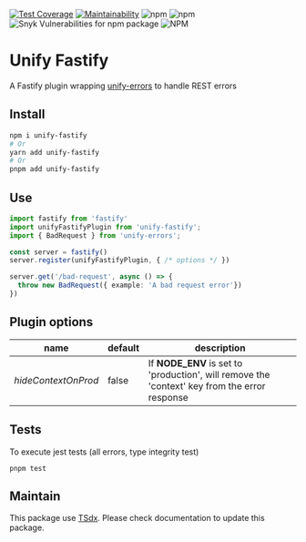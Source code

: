 [![Test Coverage](https://api.codeclimate.com/v1/badges/d47a13f51cd7b2e75029/test_coverage)](https://codeclimate.com/github/flexper/unify-fastify/test_coverage)
[![Maintainability](https://api.codeclimate.com/v1/badges/d47a13f51cd7b2e75029/maintainability)](https://codeclimate.com/github/flexper/unify-fastify/maintainability)
![npm](https://img.shields.io/npm/v/unify-fastify) ![npm](https://img.shields.io/npm/dm/unify-fastify) ![Snyk Vulnerabilities for npm package](https://img.shields.io/snyk/vulnerabilities/npm/unify-fastify) ![NPM](https://img.shields.io/npm/l/unify-fastify)
# Unify Fastify

A Fastify plugin wrapping [unify-errors](https://github.com/flexper/unify-errors) to handle REST errors

## Install

```sh
npm i unify-fastify
# Or
yarn add unify-fastify
# Or
pnpm add unify-fastify
```

## Use

```typescript
import fastify from 'fastify'
import unifyFastifyPlugin from 'unify-fastify';
import { BadRequest } from 'unify-errors';

const server = fastify()
server.register(unifyFastifyPlugin, { /* options */ })

server.get('/bad-request', async () => {
  throw new BadRequest({ example: 'A bad request error'})
})
```

## Plugin options

| name | default | description |
|---                  |---         |---               |
| _hideContextOnProd_ | false | If **NODE_ENV** is set to 'production', will remove the 'context' key from the error response |


## Tests

To execute jest tests (all errors, type integrity test)

```
pnpm test
```

## Maintain

This package use [TSdx](https://github.com/jaredpalmer/tsdx). Please check documentation to update this package.
